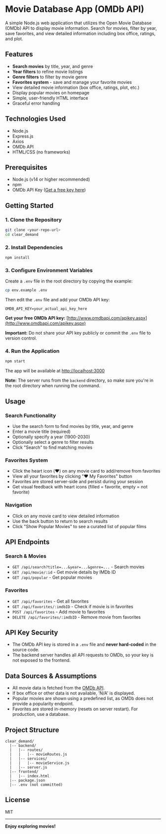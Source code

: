 # Movie Database App (OMDb API)

A simple Node.js web application that utilizes the Open Movie Database (OMDb) API to display movie information. Search for movies, filter by year, save favorites, and view detailed information including box office, ratings, and plot.

## Features
- **Search movies** by title, year, and genre
- **Year filters** to refine movie listings
- **Genre filters** to filter by movie genre
- **Favorites system** - save and manage your favorite movies
- View detailed movie information (box office, ratings, plot, etc.)
- Display popular movies on homepage
- Simple, user-friendly HTML interface
- Graceful error handling

## Technologies Used
- Node.js
- Express.js
- Axios
- OMDb API
- HTML/CSS (no frameworks)

## Prerequisites
- Node.js (v14 or higher recommended)
- npm
- OMDb API Key ([Get a free key here](http://www.omdbapi.com/apikey.aspx))

## Getting Started

### 1. Clone the Repository
```bash
git clone <your-repo-url>
cd clear_demand
```

### 2. Install Dependencies
```bash
npm install
```

### 3. Configure Environment Variables
Create a `.env` file in the root directory by copying the example:

```bash
cp env.example .env
```

Then edit the `.env` file and add your OMDb API key:
```
OMDB_API_KEY=your_actual_api_key_here
```

**Get your free OMDb API key:** [http://www.omdbapi.com/apikey.aspx](http://www.omdbapi.com/apikey.aspx)

**Important:** Do not share your API key publicly or commit the `.env` file to version control.

### 4. Run the Application
```bash
npm start
```
The app will be available at [http://localhost:3000](http://localhost:3000)

**Note:** The server runs from the `backend` directory, so make sure you're in the root directory when running the command.

## Usage

### Search Functionality
- Use the search form to find movies by title, year, and genre
- Enter a movie title (required)
- Optionally specify a year (1900-2030)
- Optionally select a genre to filter results
- Click "Search" to find matching movies

### Favorites System
- Click the heart icon (❤️) on any movie card to add/remove from favorites
- View all your favorites by clicking "❤️ My Favorites" button
- Favorites are stored server-side and persist during your session
- Get visual feedback with heart icons (filled = favorite, empty = not favorite)

### Navigation
- Click on any movie card to view detailed information
- Use the back button to return to search results
- Click "Show Popular Movies" to see a curated list of popular films

## API Endpoints

### Search & Movies
- `GET /api/search?title=...&year=...&genre=...` - Search movies
- `GET /api/movie/:id` - Get movie details by IMDb ID
- `GET /api/popular` - Get popular movies

### Favorites
- `GET /api/favorites` - Get all favorites
- `GET /api/favorites/:imdbID` - Check if movie is in favorites
- `POST /api/favorites` - Add movie to favorites
- `DELETE /api/favorites/:imdbID` - Remove movie from favorites

## API Key Security
- The OMDb API key is stored in a `.env` file and **never hard-coded** in the source code.
- The backend server handles all API requests to OMDb, so your key is not exposed to the frontend.

## Data Sources & Assumptions
- All movie data is fetched from the [OMDb API](http://www.omdbapi.com/).
- If box office or other data is not available, 'N/A' is displayed.
- Popular movies are shown using a predefined list, as OMDb does not provide a popularity endpoint.
- Favorites are stored in-memory (resets on server restart). For production, use a database.

## Project Structure
```
clear_demand/
  |-- backend/
  |   |-- routes/
  |   |   |-- movieRoutes.js
  |   |-- services/
  |   |   |-- movieService.js
  |   |-- server.js
  |-- frontend/
  |   |-- index.html
  |-- package.json
  |-- .env (not committed)
```

## License
MIT

---

**Enjoy exploring movies!** 